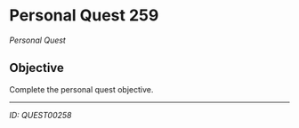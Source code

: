 # Personal Quest 259

*Personal Quest*

## Objective
Complete the personal quest objective.

---
*ID: QUEST00258*